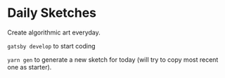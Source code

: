 # Daily Sketches

Create algorithmic art everyday.

`gatsby develop` to start coding

`yarn gen` to generate a new sketch for today (will try to copy most recent one as starter).

